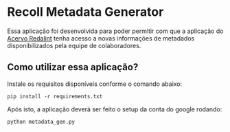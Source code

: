 # Recoll Metadata Generator

Essa aplicação foi desenvolvida para poder permitir com que a aplicação
do [Acervo Redalint](htttp://acervo.redalint.org) tenha acesso a novas
informações de metadados disponibilizados pela equipe de colaboradores.


## Como utilizar essa aplicação?

Instale os requisitos disponíveis conforme o comando abaixo:

```
pip install -r requirements.txt
```

Após isto, a aplicação deverá ser feito o setup da conta do google rodando:

```
python metadata_gen.py
```